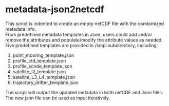 # metadata-json2netcdf
This script is indented to create an empty netCDF file with the comtomized metadata info.  
From predefined metadata templates in Json, users could add and/or remove the attributes 
and populate/modify the attribute values as needed. Five predefined templates are provided 
in /smpl subdirectory, including:  
  1. point_mooring_template.json
  2. profile_ctd_template.json
  3. profile_sonde_template.json
  4. satellite_l2_template.json
  5. satellite_L3_L4_template.json
  6. trajectory_drifter_template.json

The script will output the updated metadata in both netCDF and Json files. The new json file
can be used as input iteratively. 
